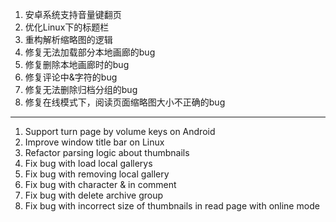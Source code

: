 1. 安卓系统支持音量键翻页
2. 优化Linux下的标题栏
3. 重构解析缩略图的逻辑
4. 修复无法加载部分本地画廊的bug
5. 修复删除本地画廊时的bug
6. 修复评论中&字符的bug
7. 修复无法删除归档分组的bug
8. 修复在线模式下，阅读页面缩略图大小不正确的bug

------------------------------------------------------------------------------------------

1. Support turn page by volume keys on Android
2. Improve window title bar on Linux
3. Refactor parsing logic about thumbnails
4. Fix bug with load local gallerys
5. Fix bug with removing local gallery
6. Fix bug with character & in comment
7. Fix bug with delete archive group
8. Fix bug with incorrect size of thumbnails in read page with online mode